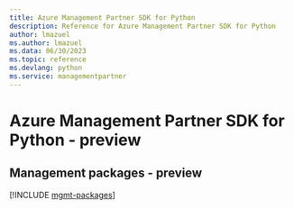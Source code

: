 ```yaml
---
title: Azure Management Partner SDK for Python
description: Reference for Azure Management Partner SDK for Python
author: lmazuel
ms.author: lmazuel
ms.data: 06/30/2023
ms.topic: reference
ms.devlang: python
ms.service: managementpartner
---
```

# Azure Management Partner SDK for Python - preview

## Management packages - preview
[!INCLUDE [mgmt-packages](management-partner-mgmt-index.md)]